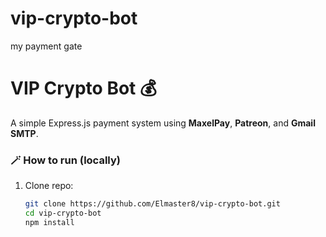 # vip-crypto-bot
my payment gate 


# VIP Crypto Bot 💰
A simple Express.js payment system using **MaxelPay**, **Patreon**, and **Gmail SMTP**.

### 🪄 How to run (locally)
1. Clone repo:
   ```bash
   git clone https://github.com/Elmaster8/vip-crypto-bot.git
   cd vip-crypto-bot
   npm install
